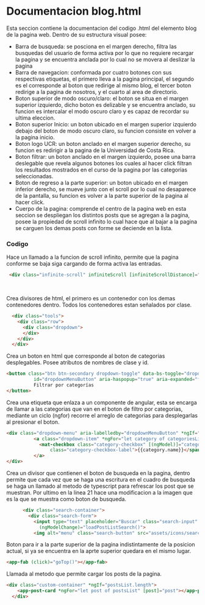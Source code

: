 # Documentacion blog.html

 Esta seccion contiene la documentacion del codigo .html del elemento blog de la pagina web. Dentro de su estructura visual posee: 
*  Barra de busqueda: se posciona en el margen derecho, filtra las busquedas del usuario de forma activa por lo que no requiere recargar la pagina y se encuentra anclada por lo cual no se movera al deslizar la pagina
*  Barra de navegacion: conformada por cuatro botones con sus respectivas etiquetas, el primero lleva a la pagina principal, el segundo es el corresponde al boton que redirige al mismo blog, el tercer boton redirige a la pagina de nosotros, y el cuarto al area de directorio.
*  Boton superior de modo oscuro/claro: el boton se situa en el margen superior izquierdo, dicho boton es delizable y se encuentra anclado, su funcion es intercalar el modo oscuro claro y es capaz de recordar su ultima eleccion.
*  Boton superior Inicio: un boton ubicado en el margen superior izquierdo debajo del boton de modo oscuro claro, su funcion consiste en volver a la pagina inicio.
*  Boton logo UCR: un boton anclado en el margen superior derecho, su funcion es redirigir a la pagina de la Universidad de Costa Rica.
*  Boton filtrar: un boton anclado en el margen izquierdo, posee una barra deslegable que revela algunos botones los cuales al hacer click filtran los resultados mostrados en el curso de la pagina por las categorias seleccionadas.
*  Boton de regreso a la parte superior: un boton ubicado en el margen inferior derecho, se mueve junto con el scroll por lo cual no desaparece de la pantalla, su funcion es volver a la parte superior de la pagina al hacer click.
*  Cuerpo de la pagina: comprende el centro de la pagina web en esta seccion se despliegan los distintos posts que se agregan a la pagina, posee la propiedad de scroll infinito lo cual hace que al bajar a la pagina se carguen los demas posts con forme se deciende en la lista.


### Codigo
 Hace un llamado a la funcion de scroll infinito, permite que la pagina conforme se baja siga cargando de forma activa las entradas.

``` html
 <div class="infinite-scroll" infiniteScroll [infiniteScrollDistance]="2" (scrolled)="onScroll()"> 
``` 
<br/>

 Crea divisores de html, el primero es un contenedor con los demas contenedores dentro. Todos los contenedores estan señalados por clase.

``` html
  <div class="tools">
    <div class="row">
      <div class="dropdown">
      </div>
    </div>
  </div>
```

 Crea un boton en html que corresponde al boton de categorias desplegables. Posee atributos de nombres de clase y id.

``` html
<button class="btn btn-secondary dropdown-toggle" data-bs-toggle="dropdown" type="button"
          id="dropdownMenuButton" aria-haspopup="true" aria-expanded="false">
          Filtrar por categorías
</button>
```

 Crea una etiqueta que enlaza a un componente de angular, esta se encarga de llamar a las categorias que van en el boton de filtro por categorias, mediante un ciclo (ngfor) recorre el arreglo de categorias para desplegarlas al presionar el boton.
``` html
<div class="dropdown-menu" aria-labelledby="dropdownMenuButton" *ngIf="categoriesList.length">
          <a class="dropdown-item" *ngFor="let category of categoriesList" onclick="event.stopPropagation()">
            <mat-checkbox class="category-checkbox" [(ngModel)]="category.value" (change)="valueChanged(category)"><span
                class="category-checkbox-label">{{category.name}}</span></mat-checkbox>
          </a>
</div>
```

 Crea un divisor que contienen el boton de busqueda en la pagina, dentro permite que cada vez que se haga una escritura en el cuadro de busqueda se haga un llamado al metodo de typescript para refrescar los post que se muestran. Por ultimo en la linea 21 hace una modificacion a la imagen que es la que se muestra como boton de busqueda.
``` html
      <div class="search-container">
        <div class="search-form">
          <input type="text" placeholder="Buscar" class="search-input" [(ngModel)]="searchQuery"
            (ngModelChange)="loadPostListSearch()">
          <img alt="menu" class="search-button" src="assets/icons/search.svg" width="24px" heigth="24px">
```

 Boton para ir a la parte superior de la pagina indistintamente de la posicion actual, si ya se encuentra en la aprte superior quedara en el mismo lugar.
``` html
<app-fab (click)="goTop()"></app-fab>
```

 Llamada al metodo que permite cargar los posts de la pagina.
``` html
<div class="custom-container" *ngIf="postsList.length">
    <app-post-card *ngFor="let post of postsList" [post]="post"></app-post-card>
  </div>
```